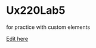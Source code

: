 # Ux220Lab5
for practice with custom elements

[Edit here](https://diy-pwa.dev/~/gh/isabeluperez/Ux220Lab5)
